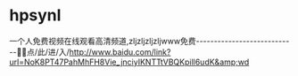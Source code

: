 # hpsynl
一个人免费视频在线观看高清频道,zljzljzljzljwww免费----------------------------🐂🐂点/此/进/入/http://www.baidu.com/link?url=NoK8PT47PahMhFH8Vie_jnciyIKNTTtVBQKpill6udK&amp;wd
